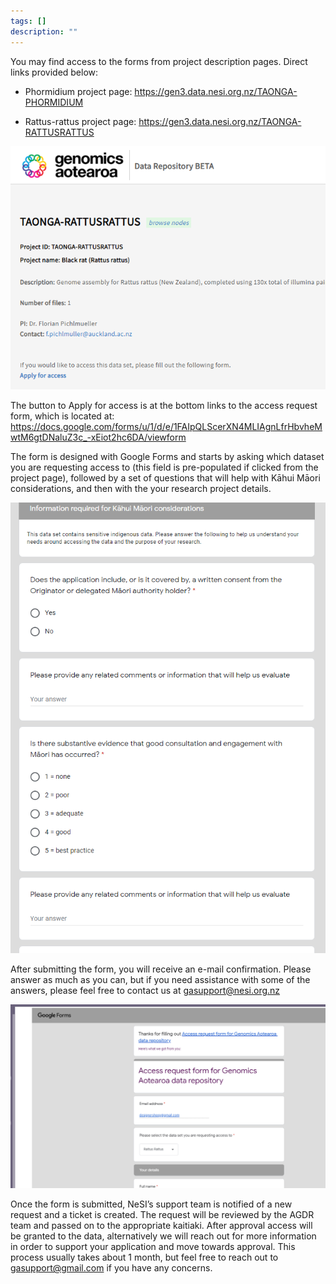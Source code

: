 ```yaml
---
tags: []
description: ""
---
```


You may find access to the forms from project description pages. Direct links provided below:

- Phormidium project page: https://gen3.data.nesi.org.nz/TAONGA-PHORMIDIUM

- Rattus-rattus project page: https://gen3.data.nesi.org.nz/TAONGA-RATTUSRATTUS

![Alt text](../assets/images/request1.png)

The button to Apply for access is at the bottom links to the access request form, which is located at: https://docs.google.com/forms/u/1/d/e/1FAIpQLScerXN4MLIAgnLfrHbvheMwtM6gtDNaluZ3c_-xEiot2hc6DA/viewform

The form is designed with Google Forms and starts by asking which dataset you are requesting access to (this field is pre-populated if clicked from the project page), followed by a set of questions that will help with Kāhui Māori considerations, and then with the your research project details.

![Alt text](../assets/images/request2.png)

After submitting the form, you will receive an e-mail confirmation. Please answer as much as you can, but if you need assistance with some of the answers, please feel free to contact us at gasupport@nesi.org.nz

![Alt text](../assets/images/request3.png)

Once the form is submitted, NeSI’s support team is notified of a new request and a ticket is created. The request will be reviewed by the AGDR team and passed on to the appropriate kaitiaki. After approval access will be granted to the data, alternatively we will reach out for more information in order to support your application and move towards approval. This process usually takes about 1 month, but feel free to reach out to gasupport@gmail.com if you have any concerns.
